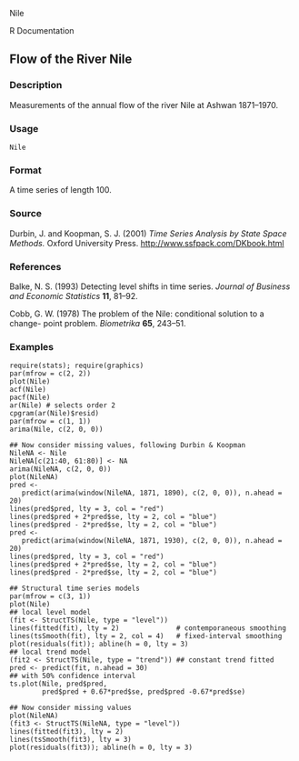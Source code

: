 Nile

R Documentation

## Flow of the River Nile

### Description

Measurements of the annual flow of the river Nile at Ashwan 1871–1970.

### Usage

    Nile

### Format

A time series of length 100.

### Source

Durbin, J. and Koopman, S. J. (2001) _Time Series Analysis by State Space
Methods._ Oxford University Press. <http://www.ssfpack.com/DKbook.html>

### References

Balke, N. S. (1993) Detecting level shifts in time series. _Journal of
Business and Economic Statistics_ **11**, 81–92.

Cobb, G. W. (1978) The problem of the Nile: conditional solution to a change-
point problem. _Biometrika_ **65**, 243–51.

### Examples

    
    require(stats); require(graphics)
    par(mfrow = c(2, 2))
    plot(Nile)
    acf(Nile)
    pacf(Nile)
    ar(Nile) # selects order 2
    cpgram(ar(Nile)$resid)
    par(mfrow = c(1, 1))
    arima(Nile, c(2, 0, 0))
    
    ## Now consider missing values, following Durbin & Koopman
    NileNA <- Nile
    NileNA[c(21:40, 61:80)] <- NA
    arima(NileNA, c(2, 0, 0))
    plot(NileNA)
    pred <-
       predict(arima(window(NileNA, 1871, 1890), c(2, 0, 0)), n.ahead = 20)
    lines(pred$pred, lty = 3, col = "red")
    lines(pred$pred + 2*pred$se, lty = 2, col = "blue")
    lines(pred$pred - 2*pred$se, lty = 2, col = "blue")
    pred <-
       predict(arima(window(NileNA, 1871, 1930), c(2, 0, 0)), n.ahead = 20)
    lines(pred$pred, lty = 3, col = "red")
    lines(pred$pred + 2*pred$se, lty = 2, col = "blue")
    lines(pred$pred - 2*pred$se, lty = 2, col = "blue")
    
    ## Structural time series models
    par(mfrow = c(3, 1))
    plot(Nile)
    ## local level model
    (fit <- StructTS(Nile, type = "level"))
    lines(fitted(fit), lty = 2)              # contemporaneous smoothing
    lines(tsSmooth(fit), lty = 2, col = 4)   # fixed-interval smoothing
    plot(residuals(fit)); abline(h = 0, lty = 3)
    ## local trend model
    (fit2 <- StructTS(Nile, type = "trend")) ## constant trend fitted
    pred <- predict(fit, n.ahead = 30)
    ## with 50% confidence interval
    ts.plot(Nile, pred$pred,
            pred$pred + 0.67*pred$se, pred$pred -0.67*pred$se)
    
    ## Now consider missing values
    plot(NileNA)
    (fit3 <- StructTS(NileNA, type = "level"))
    lines(fitted(fit3), lty = 2)
    lines(tsSmooth(fit3), lty = 3)
    plot(residuals(fit3)); abline(h = 0, lty = 3)

